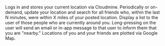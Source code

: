 Logs in and stores your current location via Cloudmine. Periodically or on-demand, update your location and search for all friends who, within the last N minutes, were within X miles of your posted location. Display a list to the user of those people who are currently around you. Long-pressing on the user will send an email or in-app message to that user to inform them that you are "nearby." Locations of you and your friends are plotted via Google Map.
